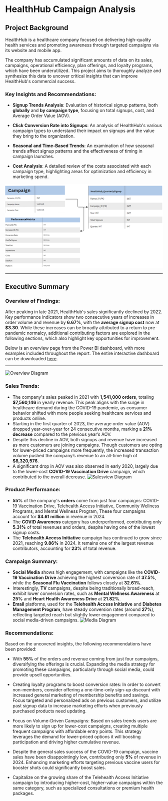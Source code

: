 # HealthHub Campaign Analysis

## Project Background

HealthHub is a healthcare company focused on delivering high-quality health services and promoting awareness through targeted campaigns via its website and mobile app.

The company has accumulated significant amounts of data on its sales, campaigns, operational efficiency, plan offerings, and loyalty programs, which have been underutilized. This project aims to thoroughly analyze and synthesize this data to uncover critical insights that can improve HealthHub's commercial success.

### Key Insights and Recommendations:

- **Signup Trends Analysis**: Evaluation of historical signup patterns, both **globally** and **by campaign type**, focusing on total signups, cost, and Average Order Value (AOV).
  
- **Click Conversion Rate into Signups**: An analysis of HealthHub's various campaign types to understand their impact on signups and the value they bring to the organization.

- **Seasonal and Time-Based Trends**: An examination of how seasonal trends affect signup patterns and the effectiveness of timing in campaign launches.

- **Cost Analysis**: A detailed review of the costs associated with each campaign type, highlighting areas for optimization and efficiency in marketing spend.

![ERD Diagram](HealthHub-Campaign-Analysis/images/EDR.png)

---

## Executive Summary

### Overview of Findings:

After peaking in late 2021, HealthHub's sales significantly declined by 2022. Key performance indicators show two consecutive years of increases in order volume and revenue by **6.67%**, with the **average signup cost** now at **$3.30**. While these increases can be broadly attributed to a return to pre-pandemic normalcy, additional contributing factors are explored in the following sections, which also highlight key opportunities for improvement.

Below is an overview page from the Power BI dashboard, with more examples included throughout the report. The entire interactive dashboard can be downloaded [here](#).

---

![Overview Diagram](./images/overview.png)

### Sales Trends:

- The company's sales peaked in 2021 with **1,541,000 orders**, totaling **$7,560,146** in yearly revenue. This peak aligns with the surge in healthcare demand during the COVID-19 pandemic, as consumer behavior shifted with more people seeking healthcare services and products online.
- Starting in the first quarter of 2023, the average order value (AOV) dropped year-over-year for 24 consecutive months, marking a **21% decrease** compared to the previous year’s AOV.
- Despite this decline in AOV, both signups and revenue have increased as more customers are joining campaigns. Though customers are opting for lower-priced campaigns more frequently, the increased transaction volume pushed the company’s revenue to an all-time high of **$8,320,576**.
- A significant drop in AOV was also observed in early 2020, largely due to the lower-cost **COVID-19 Vaccination Drive** campaign, which contributed to the overall decrease.
![Salesview Diagram](./images/sales_trend.png)
### Product Performance:

- **55%** of the company's **orders** come from just four campaigns: COVID-19 Vaccination Drive, Telehealth Access Initiative, Community Wellness Programs, and Mental Wellness Program, These four campaigns account for **$4.61 million** in revenue in 2024.
- The **COVID Awareness** category has underperformed, contributing only **5.31%** of total revenues and orders, despite having one of the lowest signup costs.
- The **Telehealth Access Initiative** campaign has continued to grow since 2021, reaching **9.86%** in 2024. It remains one of the largest revenue contributors, accounting for **23%** of total revenue.


### Campaign Summary:

- **Social Media** shows high engagement, with campaigns like the **COVID-19 Vaccination Drive** achieving the highest conversion rate of **37.5%**, while the **Seasonal Flu Vaccination** follows closely at **32.61%**.
- Interestingly, **TV** campaigns, despite being traditionally broad-reach, exhibit lower conversion rates, such as **Mental Wellness Awareness** at **25%** and **Heart Health Awareness Drive** at **21.82%**.
- **Email** platforms, used for the **Telehealth Access Initiative** and **Diabetes Management Program**, have steady conversion rates (around **27%**), reflecting targeted reach but slightly lower engagement compared to social media-driven campaigns.
![Media Diagram](./images/conversion_trend.png)

### Recommendations:

Based on the uncovered insights, the following recommendations have been provided:

- With **55%** of the orders and revenue coming from just four campaigns, diversifying the offerings is crucial. Expanding the media strategy for promoting these campaigns, particularly through social media, could provide upsell opportunities.

- Creating loyalty programs to boost conversion rates: In order to convert non-members, consider offering a one-time-only sign-up discount with increased general marketing of membership benefits and savings. Focus targeted and personalized ads on previous customers, and utilize past signup data to increase marketing efforts when previously purchased products need updating.

- Focus on Volume-Driven Campaigns: Based on sales trends users are more likely to sign up for lower-cost campaigns, creating multiple frequent campaigns with affordable entry points. This strategy leverages the demand for lower-priced options it will boosting participation and driving higher cumulative revenue.

- Despite the general sales success of the COVID-19 campaign, vaccine sales have been disappointingly low, contributing only **5%** of revenue in 2024. Enhancing marketing efforts targeting previous vaccine users for booster shots could significantly boost sales.

- Capitalize on the growing share of the Telehealth Access Initiative campaign by introducing higher-cost, higher-value campaigns within the same category, such as specialized consultations or premium health packages.
